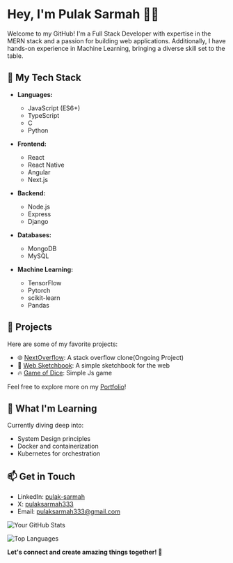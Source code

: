# Hey, I'm Pulak Sarmah 👋🏻

Welcome to my GitHub! I'm a Full Stack Developer with expertise in the MERN stack and a passion for building web applications. Additionally, I have hands-on experience in Machine Learning, bringing a diverse skill set to the table.

## 🚀 My Tech Stack

- **Languages:**
  - JavaScript (ES6+)
  - TypeScript
  - C
  - Python

- **Frontend:**
  - React
  - React Native
  - Angular
  - Next.js

- **Backend:**
  - Node.js
  - Express
  - Django

- **Databases:**
  - MongoDB
  - MySQL

- **Machine Learning:**
  - TensorFlow
  - Pytorch
  - scikit-learn
  - Pandas
  

## 💼 Projects

Here are some of my favorite projects:

- 🌐 [NextOverflow](https://github.com/pulak-sarmah/NextOverflow): A stack overflow clone(Ongoing Project)
- 🚀 [Web Sketchbook](https://github.com/pulak-sarmah/web-sketchbook): A simple sketchbook for the web
- 🔥 [Game of Dice](https://github.com/pulak-sarmah/Game_of_dices): Simple Js game

Feel free to explore more on my [Portfolio](https://www.pulaksarmah.in/)!

## 🌱 What I'm Learning

Currently diving deep into:
- System Design principles
- Docker and containerization
- Kubernetes for orchestration

## 📫 Get in Touch

- LinkedIn: [pulak-sarmah](https://www.linkedin.com/in/pulak-sarmah/)
- X: [pulaksarmah333](https://twitter.com/pulaksarmah333)
- Email: [pulaksarmah333@gmail.com](mailto:pulaksarmah333@gmail.com)


<!-- GitHub Stats -->
![Your GitHub Stats](https://github-readme-stats.vercel.app/api?username=pulak-sarmah&show_icons=true&count_private=true&hide=prs&theme=radical)

<!-- Top Languages -->
![Top Languages](https://github-readme-stats.vercel.app/api/top-langs/?username=pulak-sarmah&layout=compact&theme=radical)

<!-- Let's connect -->
**Let's connect and create amazing things together! 🚀**

